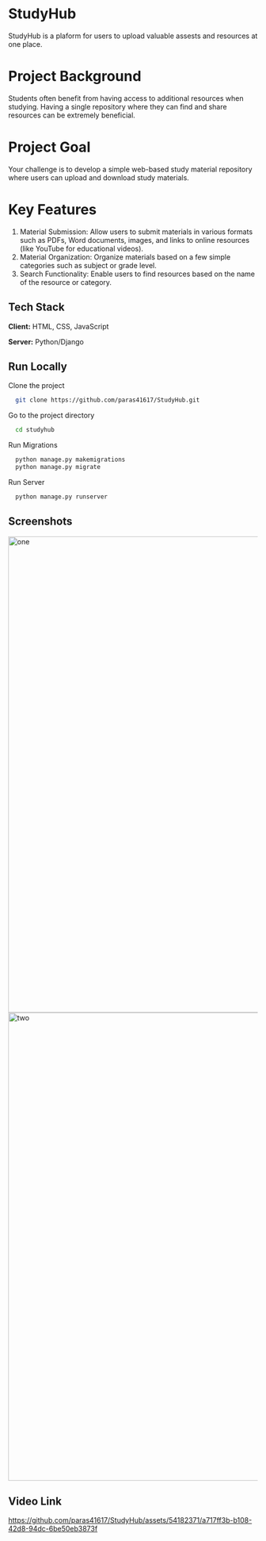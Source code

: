 
# StudyHub

StudyHub is a plaform for users to upload valuable assests and resources at one place.

# Project Background

Students often benefit from having access to additional resources when studying. Having a single repository where they can find and share resources can be extremely beneficial.

# Project Goal

Your challenge is to develop a simple web-based study material repository where users can upload and download study materials.

# Key Features

1.  Material Submission: Allow users to submit materials in various formats such as PDFs, Word documents, images, and links to online resources (like YouTube for educational videos).
2. Material Organization: Organize materials based on a few simple categories such as subject or grade level.
3. Search Functionality: Enable users to find resources based on the name of the resource or category.


## Tech Stack

**Client:** HTML, CSS, JavaScript

**Server:** Python/Django


## Run Locally

Clone the project

```bash
  git clone https://github.com/paras41617/StudyHub.git
```

Go to the project directory

```bash
  cd studyhub
```

Run Migrations

```bash
  python manage.py makemigrations
  python manage.py migrate
```

Run Server

```bash
  python manage.py runserver
```
## Screenshots

<img width="960" alt="one" src="https://github.com/paras41617/StudyHub/assets/54182371/3f205177-6ef9-4f2a-953e-2665e3c08004">
<img width="944" alt="two" src="https://github.com/paras41617/StudyHub/assets/54182371/1b3bca4b-d10c-436d-99fb-cb8c10473b9e">

## Video Link

https://github.com/paras41617/StudyHub/assets/54182371/a717ff3b-b108-42d8-94dc-6be50eb3873f


